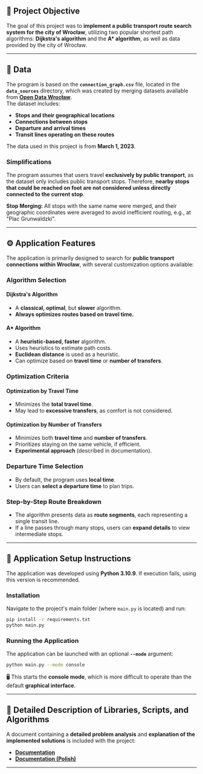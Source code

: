 ## 📌 Project Objective  
The goal of this project was to **implement a public transport route search system for the city of Wrocław**, utilizing two popular shortest path algorithms: **Dijkstra's algorithm** and the **A\* algorithm**, as well as data provided by the city of Wrocław.  

---

## 📂 Data  
The program is based on the **`connection_graph.csv`** file, located in the **`data_sources`** directory, which was created by merging datasets available from [**Open Data Wrocław**](https://opendata.cui.wroclaw.pl/dataset/rozkladjazdytransportupublicznegoplik_data).  
The dataset includes:  
- **Stops and their geographical locations**  
- **Connections between stops**  
- **Departure and arrival times**  
- **Transit lines operating on these routes**  

The data used in this project is from **March 1, 2023**.  

### Simplifications  
The program assumes that users travel **exclusively by public transport**, as the dataset only includes public transport stops. Therefore, **nearby stops that could be reached on foot are not considered unless directly connected to the current stop**.  

**Stop Merging:** All stops with the same name were merged, and their geographic coordinates were averaged to avoid inefficient routing, e.g., at "Plac Grunwaldzki".

---

## ⚙️ Application Features  
The application is primarily designed to search for **public transport connections within Wrocław**, with several customization options available:  

### Algorithm Selection  

#### Dijkstra's Algorithm  
- A **classical, optimal**, but **slower** algorithm.  
- **Always optimizes routes based on travel time.**  

#### A\* Algorithm  
- A **heuristic-based, faster** algorithm.  
- Uses heuristics to estimate path costs.  
- **Euclidean distance** is used as a heuristic.  
- Can optimize based on **travel time** or **number of transfers**.  

### Optimization Criteria  

#### Optimization by Travel Time  
- Minimizes the **total travel time**.  
- May lead to **excessive transfers**, as comfort is not considered.  

#### Optimization by Number of Transfers  
- Minimizes both **travel time** and **number of transfers**.  
- Prioritizes staying on the same vehicle, if efficient.  
- **Experimental approach** (described in documentation).  

### Departure Time Selection  
- By default, the program uses **local time**.  
- Users can **select a departure time** to plan trips.  

### Step-by-Step Route Breakdown  
- The algorithm presents data as **route segments**, each representing a single transit line.  
- If a line passes through many stops, users can **expand details** to view intermediate stops.  

---

## 🚀 Application Setup Instructions  
The application was developed using **Python 3.10.9**. If execution fails, using this version is recommended.  

### Installation  
Navigate to the project's main folder (where `main.py` is located) and run:  
```bash
pip install -r requirements.txt
python main.py
```

### Running the Application  
The application can be launched with an optional **`--mode`** argument:  
```bash
python main.py --mode console
```
🖥️ This starts the **console mode**, which is more difficult to operate than the default **graphical interface**.  

---

## 📑 Detailed Description of Libraries, Scripts, and Algorithms  
A document containing a **detailed problem analysis** and **explanation of the implemented solutions** is included with the project:  
- [**Documentation**](documentation/SPDocumentation.pdf)  
- [**Documentation (Polish)**](documentation/SPDocumentation_PL.pdf)  

---
